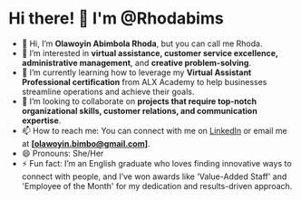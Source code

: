 # Hi there! 👋 I'm @Rhodabims

- 👋 Hi, I’m **Olawoyin Abimbola Rhoda**, but you can call me Rhoda.  
- 👀 I’m interested in **virtual assistance, customer service excellence, administrative management**, and **creative problem-solving**.  
- 🌱 I’m currently learning how to leverage my **Virtual Assistant Professional certification** from ALX Academy to help businesses streamline operations and achieve their goals.  
- 💞️ I’m looking to collaborate on **projects that require top-notch organizational skills, customer relations, and communication expertise**.  
- 📫 How to reach me: You can connect with me on [LinkedIn](https://www.linkedin.com/) or email me at **[olawoyin.bimbo@gmail.com]**.  
- 😄 Pronouns: She/Her  
- ⚡ Fun fact: I’m an English graduate who loves finding innovative ways to connect with people, and I’ve won awards like 'Value-Added Staff' and 'Employee of the Month' for my dedication and results-driven approach.  
